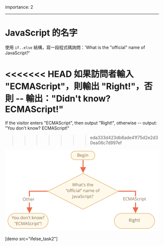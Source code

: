 importance: 2

---

# JavaScript 的名字

使用 `if..else` 結構，寫一段程式碼詢問：'What is the "official" name of JavaScript?'

<<<<<<< HEAD
如果訪問者輸入 "ECMAScript"，則輸出 "Right!"，否則 -- 輸出："Didn't know? ECMAScript!"
=======
If the visitor enters "ECMAScript", then output "Right!", otherwise -- output: "You don't know? ECMAScript!"
>>>>>>> eda333d423db8ade41f75d2e2d30ea06c7d997ef

![](ifelse_task2.svg)

[demo src="ifelse_task2"]
